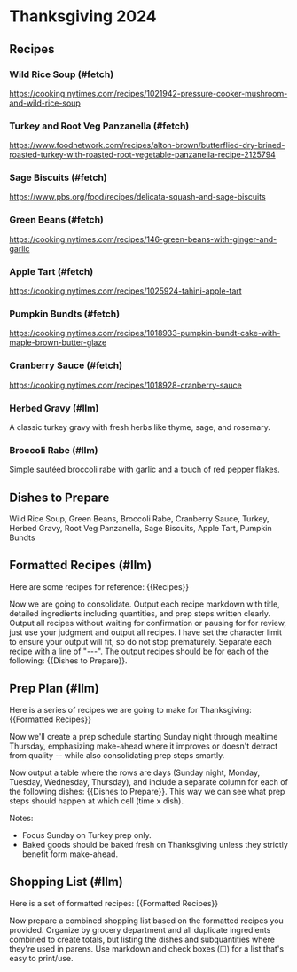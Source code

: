 # Thanksgiving 2024
## Recipes

### Wild Rice Soup (#fetch)
https://cooking.nytimes.com/recipes/1021942-pressure-cooker-mushroom-and-wild-rice-soup

### Turkey and Root Veg Panzanella (#fetch)
https://www.foodnetwork.com/recipes/alton-brown/butterflied-dry-brined-roasted-turkey-with-roasted-root-vegetable-panzanella-recipe-2125794

### Sage Biscuits (#fetch)
https://www.pbs.org/food/recipes/delicata-squash-and-sage-biscuits

### Green Beans (#fetch)
https://cooking.nytimes.com/recipes/146-green-beans-with-ginger-and-garlic

### Apple Tart (#fetch)
https://cooking.nytimes.com/recipes/1025924-tahini-apple-tart

### Pumpkin Bundts (#fetch)
https://cooking.nytimes.com/recipes/1018933-pumpkin-bundt-cake-with-maple-brown-butter-glaze

### Cranberry Sauce (#fetch)
https://cooking.nytimes.com/recipes/1018928-cranberry-sauce

### Herbed Gravy (#llm)
A classic turkey gravy with fresh herbs like thyme, sage, and rosemary.

### Broccoli Rabe (#llm)
Simple sautéed broccoli rabe with garlic and a touch of red pepper flakes.

## Dishes to Prepare
Wild Rice Soup, Green Beans, Broccoli Rabe, Cranberry Sauce, Turkey, Herbed Gravy, Root Veg Panzanella, Sage Biscuits, Apple Tart, Pumpkin Bundts

## Formatted Recipes (#llm)

Here are some recipes for reference:
{{Recipes}}

Now we are going to consolidate. Output each recipe markdown with title, detailed ingredients including quantities, and prep steps written clearly. Output all recipes without waiting for confirmation or pausing for for review, just use your judgment and output all recipes. I have set the character limit to ensure your output will fit, so do not stop prematurely. Separate each recipe with a line of "---". The output recipes should be for each of the following: {{Dishes to Prepare}}.

## Prep Plan (#llm)

Here is a series of recipes we are going to make for Thanksgiving:
{{Formatted Recipes}}

Now we'll create a prep schedule starting Sunday night through mealtime Thursday, emphasizing make-ahead where it improves or doesn't detract from quality -- while also consolidating prep steps smartly.

Now output a table where the rows are days (Sunday night, Monday, Tuesday, Wednesday, Thursday), and include a separate column for each of the following dishes: {{Dishes to Prepare}}. This way we can see what prep steps should happen at which cell (time x dish).

Notes:
  * Focus Sunday on Turkey prep only.
  * Baked goods should be baked fresh on Thanksgiving unless they strictly benefit form make-ahead.


## Shopping List (#llm)

Here is a set of formatted recipes:
{{Formatted Recipes}}

Now prepare a combined shopping list based on the formatted recipes you provided. Organize by grocery department and all duplicate ingredients combined to create totals, but listing the dishes and subquantities where they're used in parens. Use markdown and check boxes (☐) for a list that's easy to print/use.